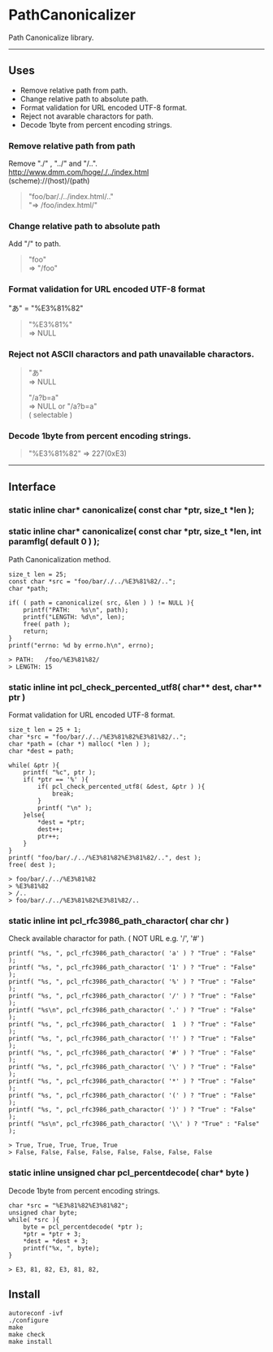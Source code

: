# PathCanonicalizer

Path Canonicalize library.
***


## Uses
* Remove relative path from path.  
* Change relative path to absolute path.  
* Format validation for URL encoded UTF-8 format.
* Reject not avarable charactors for path.
* Decode 1byte from percent encoding strings.

### Remove relative path from path
Remove "./" , "../" and "/..".  
http://www.dmm.com/hoge/./../index.html  
(scheme)://(host)/(path)  
> "foo/bar/./../index.html/.."  
> "=> /foo/index.html/"

### Change relative path to absolute path
Add "/" to path.
> "foo"  
> => "/foo"

### Format validation for URL encoded UTF-8 format
"あ" = "%E3%81%82"
> "%E3%81%"  
> => NULL

### Reject not ASCII charactors and path unavailable charactors.
> "あ"  
> => NULL  
> 
> "/a?b=a"  
> => NULL or "/a?b=a"  
> ( selectable )

### Decode 1byte from percent encoding strings.
> "%E3%81%82"
> => 227(0xE3)  

***


## Interface
### static inline char* canonicalize( const char *ptr, size_t *len );
### static inline char* canonicalize( const char *ptr, size_t *len, int paramflg( default 0 ) );
Path Canonicalization method.
```
size_t len = 25;
const char *src = "foo/bar/./../%E3%81%82/..";
char *path;

if( ( path = canonicalize( src, &len ) ) != NULL ){
    printf("PATH:   %s\n", path);
    printf("LENGTH: %d\n", len);
    free( path );
    return;
}
printf("errno: %d by errno.h\n", errno);

> PATH:   /foo/%E3%81%82/  
> LENGTH: 15
```

### static inline int pcl_check_percented_utf8( char** dest, char** ptr )
Format validation for URL encoded UTF-8 format.
```
size_t len = 25 + 1;
char *src = "foo/bar/./../%E3%81%82%E3%81%82/..";
char *path = (char *) malloc( *len ) );
char *dest = path;

while( &ptr ){
    printf( "%c", ptr );
    if( *ptr == '%' ){
        if( pcl_check_percented_utf8( &dest, &ptr ) ){
            break;
        }
        printf( "\n" );
    }else{
        *dest = *ptr;
        dest++;
        ptr++;
    }
}
printf( "foo/bar/./../%E3%81%82%E3%81%82/..", dest );
free( dest );

> foo/bar/./../%E3%81%82
> %E3%81%82
> /..
> foo/bar/./../%E3%81%82%E3%81%82/..
```

### static inline int pcl_rfc3986_path_charactor( char chr )
Check available charactor for path. ( NOT URL e.g. '/', '#' )
```
printf( "%s, ", pcl_rfc3986_path_charactor( 'a' ) ? "True" : "False" );
printf( "%s, ", pcl_rfc3986_path_charactor( '1' ) ? "True" : "False" );
printf( "%s, ", pcl_rfc3986_path_charactor( '%' ) ? "True" : "False" );
printf( "%s, ", pcl_rfc3986_path_charactor( '/' ) ? "True" : "False" );
printf( "%s\n", pcl_rfc3986_path_charactor( '.' ) ? "True" : "False" );
printf( "%s, ", pcl_rfc3986_path_charactor(  1  ) ? "True" : "False" );
printf( "%s, ", pcl_rfc3986_path_charactor( '!' ) ? "True" : "False" );
printf( "%s, ", pcl_rfc3986_path_charactor( '#' ) ? "True" : "False" );
printf( "%s, ", pcl_rfc3986_path_charactor( '\' ) ? "True" : "False" );
printf( "%s, ", pcl_rfc3986_path_charactor( '*' ) ? "True" : "False" );
printf( "%s, ", pcl_rfc3986_path_charactor( '(' ) ? "True" : "False" );
printf( "%s, ", pcl_rfc3986_path_charactor( ')' ) ? "True" : "False" );
printf( "%s\n", pcl_rfc3986_path_charactor( '\\' ) ? "True" : "False" );

> True, True, True, True, True
> False, False, False, False, False, False, False, False
```

### static inline unsigned char pcl_percentdecode( char* byte )
Decode 1byte from percent encoding strings.
```
char *src = "%E3%81%82%E3%81%82";
unsigned char byte;
while( *src ){
    byte = pcl_percentdecode( *ptr );
    *ptr = *ptr + 3;
    *dest = *dest + 3;
    printf("%x, ", byte);
}

> E3, 81, 82, E3, 81, 82,
```

## Install

    autoreconf -ivf
    ./configure
    make
    make check
    make install